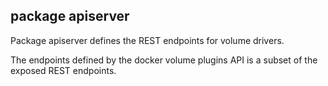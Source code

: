 ## package apiserver

Package apiserver defines the REST endpoints for volume drivers.

The endpoints defined by the docker volume plugins API is a subset of the exposed
REST endpoints.
